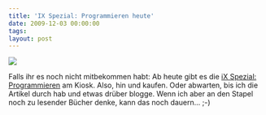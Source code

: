 ```yaml
---
title: 'IX Spezial: Programmieren heute'
date: 2009-12-03 00:00:00 
tags: 
layout: post
---
```

<img src="/images/content/xx.0110-4f72481bcd0364a9.png" />

Falls ihr es noch nicht mitbekommen habt: Ab heute gibt es die <a href="http://www.heise.de/newsticker/meldung/Neues-Sonderheft-iX-Special-Programmieren-heute-870285.html">iX Spezial: Programmieren</a> am Kiosk. Also, hin und kaufen. Oder abwarten, bis ich die Artikel durch hab und etwas dr&uuml;ber blogge. Wenn ich aber an den Stapel noch zu lesender B&uuml;cher denke, kann das noch dauern... ;-)
